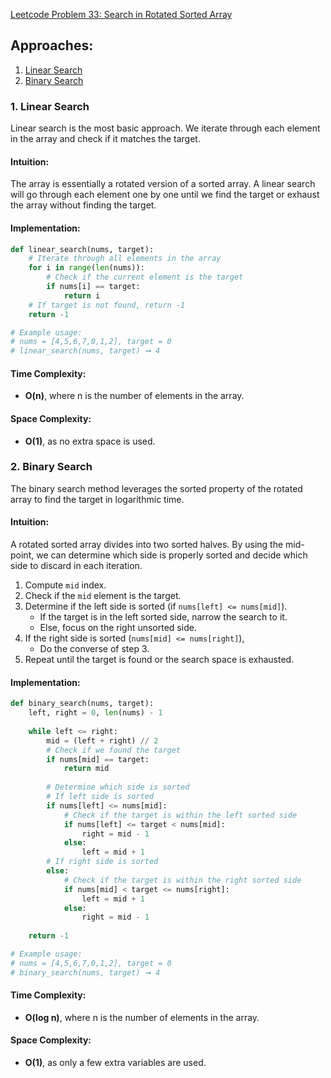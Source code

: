 [Leetcode Problem 33: Search in Rotated Sorted Array](https://leetcode.com/problems/search-in-rotated-sorted-array/)

## Approaches:
1. [Linear Search](#linear-search)
2. [Binary Search](#binary-search)

### 1. Linear Search

Linear search is the most basic approach. We iterate through each element in the array and check if it matches the target.

#### Intuition:
The array is essentially a rotated version of a sorted array. A linear search will go through each element one by one until we find the target or exhaust the array without finding the target.

#### Implementation:

```python
def linear_search(nums, target):
    # Iterate through all elements in the array
    for i in range(len(nums)):
        # Check if the current element is the target
        if nums[i] == target:
            return i
    # If target is not found, return -1
    return -1

# Example usage:
# nums = [4,5,6,7,0,1,2], target = 0
# linear_search(nums, target) ➞ 4
```

#### Time Complexity:
- **O(n)**, where n is the number of elements in the array.

#### Space Complexity:
- **O(1)**, as no extra space is used.

### 2. Binary Search

The binary search method leverages the sorted property of the rotated array to find the target in logarithmic time.

#### Intuition:
A rotated sorted array divides into two sorted halves. By using the mid-point, we can determine which side is properly sorted and decide which side to discard in each iteration.

1. Compute `mid` index.
2. Check if the `mid` element is the target.
3. Determine if the left side is sorted (if `nums[left] <= nums[mid]`).
   - If the target is in the left sorted side, narrow the search to it.
   - Else, focus on the right unsorted side.
4. If the right side is sorted (`nums[mid] <= nums[right]`),
   - Do the converse of step 3.
5. Repeat until the target is found or the search space is exhausted.

#### Implementation:

```python
def binary_search(nums, target):
    left, right = 0, len(nums) - 1
    
    while left <= right:
        mid = (left + right) // 2
        # Check if we found the target
        if nums[mid] == target:
            return mid
        
        # Determine which side is sorted
        # If left side is sorted
        if nums[left] <= nums[mid]:
            # Check if the target is within the left sorted side
            if nums[left] <= target < nums[mid]:
                right = mid - 1
            else:
                left = mid + 1
        # If right side is sorted
        else:
            # Check if the target is within the right sorted side
            if nums[mid] < target <= nums[right]:
                left = mid + 1
            else:
                right = mid - 1
                
    return -1

# Example usage:
# nums = [4,5,6,7,0,1,2], target = 0
# binary_search(nums, target) ➞ 4
```

#### Time Complexity:
- **O(log n)**, where n is the number of elements in the array.

#### Space Complexity:
- **O(1)**, as only a few extra variables are used.

